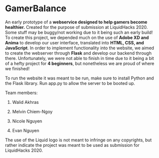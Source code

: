 # GamerBalance

An early prototype of a **webservice designed to help gamers become healthier.** Created for the purpose of submission at LiquidHacks 2020. Some stuff may be buggy/not working due to it being such an early build! To create this project, we depended much on the use of **Adobe XD and Anima** to develop our user interface, translated into **HTML, CSS, and JavaScript**. In order to implement functionality into the website, we aimed to create the webserver through **Flask** and develop our backend through there. Unfortunately, we were not able to finish in time due to it being a bit of a hefty project for **4 beginners**, but nonetheless we are proud of where we finished!

To run the website it was meant to be run, make sure to install Python and the Flask library. Run app.py to allow the server to be booted up.


Team members:

1. Walid Akhras

2. Melvin Chiem-Ngoy

3. Nicole Nguyen

4. Evan Nguyen


The use of the Liquid logo is not meant to infringe on any copyrights, but rather indicate the project was meant to be used as submission for LiquidHacks 2020.
